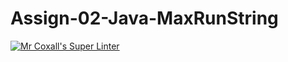 # Assign-02-Java-MaxRunString
[![Mr Coxall's Super Linter](https://github.com/ICS4U-Programming-JessahT/Assign-02-Java-MaxRunString/workflows/Mr%20Coxall's%20Super%20Linter/badge.svg)](https://github.com/ICS4U-Programming-JessahT/Assign-02-Java-MaxRunString/actions/)
